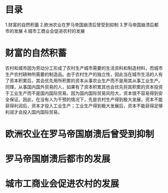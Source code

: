 # 目录
1.财富的自然积蓄
2.欧洲农业在罗马帝国崩溃后曾受到抑制
3.罗马帝国崩溃后都市的发展
4.城市工商业会促进农村的发展

# 财富的自然积蓄
农村和城市因为劳动分工形成了农村生产城市需要的生活资料和制造材料，而城市生产农村耕种所需要的制造品。由于农村生产的独立性，因此当在城市生活的人有了资本积累后，其会优先用所积累的资本从事农业生产而不是用其从事工业生产。同理，从事国内国外贸易的人，如果有了资本积累其也会优先将其积累的资本投资于工业生产而不是国内国际贸易。因为国内国际贸易风险大，资本很不容易得到安全保证。因此，在没有人为干预的情况下，先是农村生产得到极大发展，资本不能获得利润后，资本才投入工业生产；工业生产得到极大发展后，资本不能获得足够利润才会投入国内国际贸易。


# 欧洲农业在罗马帝国崩溃后曾受到抑制
# 罗马帝国崩溃后都市的发展
# 城市工商业会促进农村的发展
